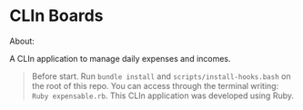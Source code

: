 # CLIn Boards
About:

A CLIn application to manage daily expenses and incomes.

> Before start. Run `bundle install` and `scripts/install-hooks.bash` on the root of this repo.
> You can access through the terminal writing: `Ruby expensable.rb`.
> This CLIn application was developed using Ruby.
